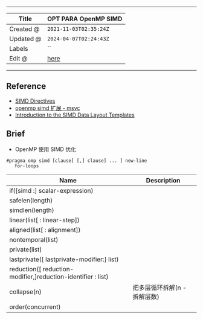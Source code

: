 -----

| Title     | OPT PARA OpenMP SIMD                              |
| --------- | ------------------------------------------------- |
| Created @ | `2021-11-03T02:35:24Z`                            |
| Updated @ | `2024-04-07T02:24:43Z`                            |
| Labels    | \`\`                                              |
| Edit @    | [here](https://github.com/junxnone/opt/issues/25) |

-----

## Reference

  - [SIMD
    Directives](https://www.openmp.org/spec-html/5.0/openmpsu42.html)
  - [openmp simd 扩展 -
    msvc](https://docs.microsoft.com/zh-cn/cpp/parallel/openmp/openmp-simd?view=msvc-160)
  - [Introduction to the SIMD Data Layout
    Templates](https://www.intel.com/content/www/us/en/develop/documentation/cpp-compiler-developer-guide-and-reference/top/compiler-reference/libraries/introduction-to-the-simd-data-layout-templates.html)

## Brief

  - OpenMP 使用 SIMD 优化

<!-- end list -->

    #pragma omp simd [clause[ [,] clause] ... ] new-line 
       for-loops

| Name                                                           | Description       |
| -------------------------------------------------------------- | ----------------- |
| if(\[simd :\] scalar-expression)                               |                   |
| safelen(length)                                                |                   |
| simdlen(length)                                                |                   |
| linear(list\[ : linear-step\])                                 |                   |
| aligned(list\[ : alignment\])                                  |                   |
| nontemporal(list)                                              |                   |
| private(list)                                                  |                   |
| lastprivate(\[ lastprivate-modifier:\] list)                   |                   |
| reduction(\[ reduction-modifier,\]reduction-identifier : list) |                   |
| collapse(n)                                                    | 把多层循环拆解(n - 拆解层数) |
| order(concurrent)                                              |                   |
